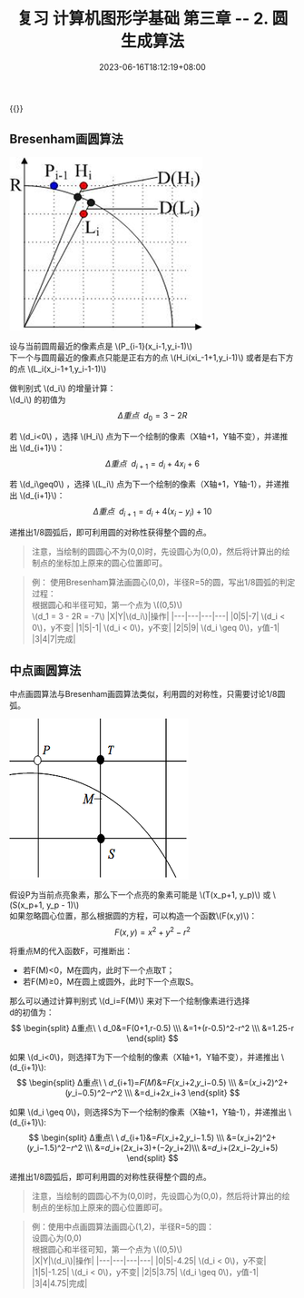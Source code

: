 ﻿---
title: "复习 计算机图形学基础 第三章 -- 2. 圆生成算法"
date: 2023-06-16T18:12:19+08:00
tags: ["计算机图形学"]
categories: ["期末复习"]
series: ["复习 计算机图形学基础"]
---

{{<katex>}}

## Bresenham画圆算法
![Bresenham画圆](./BresenhamCircle.png "Bresenham画圆算法")

设与当前圆周最近的像素点是 \\(P_{i-1}(x_i-1,y_i-1)\\)  
下一个与圆周最近的像素点只能是正右方的点 \\(H_i(xi_-1+1,y_i-1)\\) 或者是右下方的点 \\(L_i(x_i-1+1,y_i-1-1)\\)

做判别式 \\(d_i\\) 的增量计算：  
\\(d_i\\) 的初值为 
$$
Δ重点 \ \ 
d_0 = 3 - 2R
$$  

若 \\(d_i<0\\) ，选择 \\(H_i\\) 点为下一个绘制的像素（X轴+1，Y轴不变），并递推出 \\(d_{i+1}\\)：
$$
Δ重点 \ \ 
d_{i+1} = d_i+4x_i+6
$$

若 \\(d_i\geq0\\) ，选择 \\(L_i\\) 点为下一个绘制的像素（X轴+1，Y轴-1），并递推出 \\(d_{i+1}\\)：
$$
Δ重点 \ \ 
d_{i+1} = d_i+4(x_i-y_i)+10
$$

递推出1/8圆弧后，即可利用圆的对称性获得整个圆的点。

> 注意，当绘制的圆圆心不为(0,0)时，先设圆心为(0,0)，然后将计算出的绘制点的坐标加上原来的圆心位置即可。

> 例：
> 使用Bresenham算法画圆心(0,0)，半径R=5的圆，写出1/8圆弧的判定过程：  
> 根据圆心和半径可知，第一个点为 \\((0,5)\\)  
> \\(d_1 = 3 - 2R = -7\\)
> |X|Y|\\(d_i\\)|操作|
> |---|---|---|---|
> |0|5|-7| \\(d_i < 0\\)，y不变|
> |1|5|-1| \\(d_i < 0\\)，y不变|
> |2|5|9| \\(d_i \geq 0\\)，y值-1|
> |3|4|7|完成|

## 中点画圆算法
中点画圆算法与Bresenham画圆算法类似，利用圆的对称性，只需要讨论1/8圆弧。

![中点画圆算法](./MiddleCircle.png "中点画圆算法")

假设P为当前点亮象素，那么下一个点亮的象素可能是 \\(T(x_p+1, y_p)\\) 或 \\(S(x_p+1, y_p - 1)\\)  
如果忽略圆心位置，那么根据圆的方程，可以构造一个函数\\(F(x,y)\\)：
$$
F(x,y)=x^2+y^2-r^2
$$

将重点M的代入函数F，可推断出：
- 若F(M)<0，M在圆内，此时下一个点取T；
- 若F(M)≥0，M在圆上或圆外，此时下一个点取S。

那么可以通过计算判别式 \\(d_i=F(M)\\) 来对下一个绘制像素进行选择  
d的初值为：
$$
\begin{split}
Δ重点\ \ 
d_0&=F(0+1,r-0.5) \\\
&=1+(r-0.5)^2-r^2 \\\
&=1.25-r
\end{split}
$$

如果 \\(d_i<0\\)，则选择T为下一个绘制的像素（X轴+1，Y轴不变），并递推出 \\(d_{i+1}\\):
$$
\begin{split}
Δ重点\ \ 
𝑑_{i+1}=𝐹(𝑀)&=𝐹(𝑥_i+2,𝑦_i−0.5) \\\
&=(𝑥_i+2)^2+(𝑦_i−0.5)^2−𝑟^2 \\\
&=d_i+2𝑥_i+3
\end{split}
$$

如果 \\(d_i \geq 0\\)，则选择S为下一个绘制的像素（X轴+1，Y轴-1），并递推出 \\(d_{i+1}\\):
$$
\begin{split}
Δ重点\ \ 
𝑑_{i+1}&=𝐹(𝑥_i+2,𝑦_i−1.5) \\\
&=(𝑥_i+2)^2+(𝑦_i−1.5)^2−𝑟^2 \\\
&=𝑑_i+(2𝑥_i+3)+(−2𝑦_i+2)\\\ 
&=𝑑_i+(2𝑥_i−2𝑦_i+5)
\end{split}
$$

递推出1/8圆弧后，即可利用圆的对称性获得整个圆的点。
> 注意，当绘制的圆圆心不为(0,0)时，先设圆心为(0,0)，然后将计算出的绘制点的坐标加上原来的圆心位置即可。

> 例：使用中点画圆算法画圆心(1,2)，半径R=5的圆：  
> 设圆心为(0,0)  
> 根据圆心和半径可知，第一个点为 \\((0,5)\\)  
> |X|Y|\\(d_i\\)|操作|
> |---|---|---|---|
> |0|5|-4.25| \\(d_i < 0\\)，y不变|
> |1|5|-1.25| \\(d_i < 0\\)，y不变|
> |2|5|3.75| \\(d_i \geq 0\\)，y值-1|
> |3|4|4.75|完成|